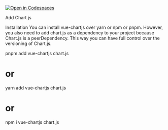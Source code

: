 [![Open in Codespaces](https://classroom.github.com/assets/launch-codespace-2972f46106e565e64193e422d61a12cf1da4916b45550586e14ef0a7c637dd04.svg)](https://classroom.github.com/open-in-codespaces?assignment_repo_id=18372128)

Add Chart.js

Installation
You can install vue-chartjs over yarn or npm or pnpm. However, you also need to add chart.js as a dependency to your project because Chart.js is a peerDependency. This way you can have full control over the versioning of Chart.js.

pnpm add vue-chartjs chart.js

# or

yarn add vue-chartjs chart.js

# or

npm i vue-chartjs chart.js
